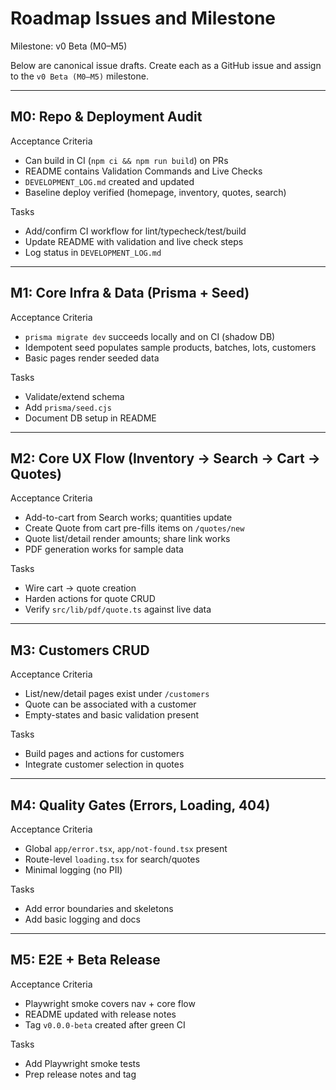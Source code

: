 # Roadmap Issues and Milestone

Milestone: v0 Beta (M0–M5)

Below are canonical issue drafts. Create each as a GitHub issue and assign to the `v0 Beta (M0–M5)` milestone.

---

## M0: Repo & Deployment Audit

Acceptance Criteria
- Can build in CI (`npm ci && npm run build`) on PRs
- README contains Validation Commands and Live Checks
- `DEVELOPMENT_LOG.md` created and updated
- Baseline deploy verified (homepage, inventory, quotes, search)

Tasks
- Add/confirm CI workflow for lint/typecheck/test/build
- Update README with validation and live check steps
- Log status in `DEVELOPMENT_LOG.md`

---

## M1: Core Infra & Data (Prisma + Seed)

Acceptance Criteria
- `prisma migrate dev` succeeds locally and on CI (shadow DB)
- Idempotent seed populates sample products, batches, lots, customers
- Basic pages render seeded data

Tasks
- Validate/extend schema
- Add `prisma/seed.cjs`
- Document DB setup in README

---

## M2: Core UX Flow (Inventory → Search → Cart → Quotes)

Acceptance Criteria
- Add-to-cart from Search works; quantities update
- Create Quote from cart pre-fills items on `/quotes/new`
- Quote list/detail render amounts; share link works
- PDF generation works for sample data

Tasks
- Wire cart → quote creation
- Harden actions for quote CRUD
- Verify `src/lib/pdf/quote.ts` against live data

---

## M3: Customers CRUD

Acceptance Criteria
- List/new/detail pages exist under `/customers`
- Quote can be associated with a customer
- Empty-states and basic validation present

Tasks
- Build pages and actions for customers
- Integrate customer selection in quotes

---

## M4: Quality Gates (Errors, Loading, 404)

Acceptance Criteria
- Global `app/error.tsx`, `app/not-found.tsx` present
- Route-level `loading.tsx` for search/quotes
- Minimal logging (no PII)

Tasks
- Add error boundaries and skeletons
- Add basic logging and docs

---

## M5: E2E + Beta Release

Acceptance Criteria
- Playwright smoke covers nav + core flow
- README updated with release notes
- Tag `v0.0.0-beta` created after green CI

Tasks
- Add Playwright smoke tests
- Prep release notes and tag

